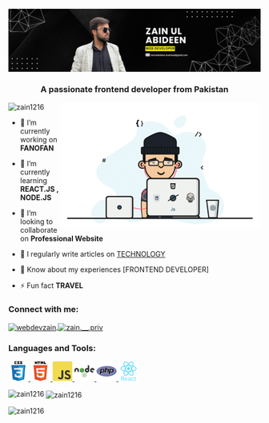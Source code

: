 ![logo](https://github.com/Zain1216/ZAIN1216/blob/main/1739124161353.jpg)

<h3 align="center">A passionate frontend developer from Pakistan</h3>

<p align="right">
  <img align="right" alt="coding" width="400" src="image.gif">
</p>

<p align="left"> 
  <img src="https://komarev.com/ghpvc/?username=zain1216&label=Profile%20views&color=0e75b6&style=flat" alt="zain1216" /> 
</p>

- 🔭 I’m currently working on **FANOFAN**

- 🌱 I’m currently learning **REACT.JS , NODE.JS**

- 👯 I’m looking to collaborate on **Professional Website**

- 📝 I regularly write articles on [TECHNOLOGY](TECHNOLOGY)

- 📄 Know about my experiences [FRONTEND DEVELOPER]

- ⚡ Fun fact **TRAVEL**

<h3 align="left">Connect with me:</h3>
<p align="left">
  <a href="https://www.linkedin.com/in/webdevzain/" target="blank">
    <img align="center" src="https://raw.githubusercontent.com/rahuldkjain/github-profile-readme-generator/master/src/images/icons/Social/linked-in-alt.svg" alt="webdevzain" height="30" width="40" />
  </a>
  <a href="https://instagram.com/zain.__.priv" target="blank">
    <img align="center" src="https://raw.githubusercontent.com/rahuldkjain/github-profile-readme-generator/master/src/images/icons/Social/instagram.svg" alt="zain.__.priv" height="30" width="40" />
  </a>
</p>

<h3 align="left">Languages and Tools:</h3>
<p align="left">
  <a href="https://www.w3schools.com/css/" target="_blank" rel="noreferrer"> 
    <img src="https://raw.githubusercontent.com/devicons/devicon/master/icons/css3/css3-original-wordmark.svg" alt="css3" width="40" height="40"/> 
  </a> 
  <a href="https://www.w3.org/html/" target="_blank" rel="noreferrer"> 
    <img src="https://raw.githubusercontent.com/devicons/devicon/master/icons/html5/html5-original-wordmark.svg" alt="html5" width="40" height="40"/> 
  </a> 
  <a href="https://developer.mozilla.org/en-US/docs/Web/JavaScript" target="_blank" rel="noreferrer"> 
    <img src="https://raw.githubusercontent.com/devicons/devicon/master/icons/javascript/javascript-original.svg" alt="javascript" width="40" height="40"/> 
  </a> 
  <a href="https://nodejs.org" target="_blank" rel="noreferrer"> 
    <img src="https://raw.githubusercontent.com/devicons/devicon/master/icons/nodejs/nodejs-original-wordmark.svg" alt="nodejs" width="40" height="40"/> 
  </a> 
  <a href="https://www.php.net" target="_blank" rel="noreferrer"> 
    <img src="https://raw.githubusercontent.com/devicons/devicon/master/icons/php/php-original.svg" alt="php" width="40" height="40"/> 
  </a> 
  <a href="https://reactjs.org/" target="_blank" rel="noreferrer"> 
    <img src="https://raw.githubusercontent.com/devicons/devicon/master/icons/react/react-original-wordmark.svg" alt="react" width="40" height="40"/> 
  </a> 
</p>

<p><img align="left" src="https://github-readme-stats.vercel.app/api/top-langs?username=zain1216&show_icons=true&locale=en&layout=compact" alt="zain1216" /></p>

<p>&nbsp;<img align="center" src="https://github-readme-stats.vercel.app/api?username=zain1216&show_icons=true&locale=en" alt="zain1216" /></p>

<p><img align="center" src="https://github-readme-streak-stats.herokuapp.com/?user=zain1216&" alt="zain1216" /></p>
